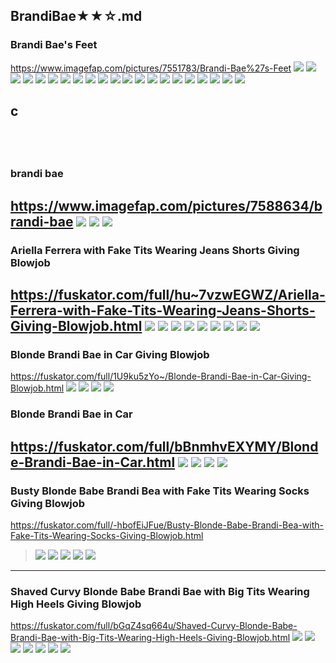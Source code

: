## BrandiBae★★☆.md
### Brandi Bae's Feet
https://www.imagefap.com/pictures/7551783/Brandi-Bae%27s-Feet
![](https://x.imagefapusercontent.com/u/Deepsurf3/7551783/273478845/01.jpg)
![](https://x.imagefapusercontent.com/u/Deepsurf3/7551783/1641414609/1qulj4.jpg)
![](https://x.imagefapusercontent.com/u/Deepsurf3/7551783/342464995/1quljg.jpg)
![](https://x.imagefapusercontent.com/u/Deepsurf3/7551783/2069878529/1quljl.jpg)
![](https://x.imagefapusercontent.com/u/Deepsurf3/7551783/1757538692/1quljn.jpg)
![](https://x.imagefapusercontent.com/u/Deepsurf3/7551783/502988514/1quljo.jpg)
![](https://x.imagefapusercontent.com/u/Deepsurf3/7551783/1500713563/1qulti.jpg)
![](https://x.imagefapusercontent.com/u/Deepsurf3/7551783/1172417839/02_1.jpg)
![](https://x.imagefapusercontent.com/u/Deepsurf3/7551783/815998277/05.jpg)
![](https://x.imagefapusercontent.com/u/Deepsurf3/7551783/1547721697/06_1.jpg)
![](https://x.imagefapusercontent.com/u/Deepsurf3/7551783/2023739739/08_2.jpg)
![](https://x.imagefapusercontent.com/u/Deepsurf3/7551783/913279854/1rtar6.jpg)
![](https://x.imagefapusercontent.com/u/Deepsurf3/7551783/354228966/1rtara.jpg)
![](https://x.imagefapusercontent.com/u/Deepsurf3/7551783/1706231430/1rtarb.jpg)
![](https://x.imagefapusercontent.com/u/Deepsurf3/7551783/685715091/1rtarc.jpg)
![](https://x.imagefapusercontent.com/u/Deepsurf3/7551783/1462593387/011.jpg)
![](https://x.imagefapusercontent.com/u/Deepsurf3/7551783/60964145/10_1.jpg)
![](https://x.imagefapusercontent.com/u/Deepsurf3/7551783/1174082025/11.jpg)
![](https://x.imagefapusercontent.com/u/Deepsurf3/7551783/1439199251/19_1.jpg)
![](https://x.imagefapusercontent.com/u/Deepsurf3/7551783/7143547/12.jpg)
![](https://x.imagefapusercontent.com/u/Deepsurf3/7551783/2036278462/92861_173.jpg)
## c
![]()
![]()
![]()
![]()
---
### brandi bae
https://www.imagefap.com/pictures/7588634/brandi-bae
![](https://x.imagefapusercontent.com/u/yas8701/7588634/644257454/scene05401.png)
![](https://x.imagefapusercontent.com/u/yas8701/7588634/1191888206/scene05941.png)
![](https://x.imagefapusercontent.com/u/yas8701/7588634/1006439048/scene06031.png)
---
### Ariella Ferrera with Fake Tits Wearing Jeans Shorts Giving Blowjob
https://fuskator.com/full/hu~7vzwEGWZ/Ariella-Ferrera-with-Fake-Tits-Wearing-Jeans-Shorts-Giving-Blowjob.html
![](https://i9.fuskator.com/large/hu~7vzwEGWZ/Ariella-Ferrera-with-Fake-Tits-Wearing-Jeans-Shorts-Giving-Blowjob-1.jpg)
![](https://i9.fuskator.com/large/hu~7vzwEGWZ/Ariella-Ferrera-with-Fake-Tits-Wearing-Jeans-Shorts-Giving-Blowjob-2.jpg)
![](https://i9.fuskator.com/large/hu~7vzwEGWZ/Ariella-Ferrera-with-Fake-Tits-Wearing-Jeans-Shorts-Giving-Blowjob-3.jpg)
![](https://i9.fuskator.com/large/hu~7vzwEGWZ/Ariella-Ferrera-with-Fake-Tits-Wearing-Jeans-Shorts-Giving-Blowjob-5.jpg)
![](https://i9.fuskator.com/large/hu~7vzwEGWZ/Ariella-Ferrera-with-Fake-Tits-Wearing-Jeans-Shorts-Giving-Blowjob-7.jpg)
![](https://i9.fuskator.com/large/hu~7vzwEGWZ/Ariella-Ferrera-with-Fake-Tits-Wearing-Jeans-Shorts-Giving-Blowjob-11.jpg)
![](https://i9.fuskator.com/large/hu~7vzwEGWZ/Ariella-Ferrera-with-Fake-Tits-Wearing-Jeans-Shorts-Giving-Blowjob-12.jpg)
![](https://i9.fuskator.com/large/hu~7vzwEGWZ/Ariella-Ferrera-with-Fake-Tits-Wearing-Jeans-Shorts-Giving-Blowjob-13.jpg)
![](https://i9.fuskator.com/large/hu~7vzwEGWZ/Ariella-Ferrera-with-Fake-Tits-Wearing-Jeans-Shorts-Giving-Blowjob-15.jpg)
---
### Blonde Brandi Bae in Car Giving Blowjob
https://fuskator.com/full/1U9ku5zYo~/Blonde-Brandi-Bae-in-Car-Giving-Blowjob.html
![](https://i9.fuskator.com/large/1U9ku5zYo~/Blonde-Brandi-Bae-in-Car-Giving-Blowjob-1.jpg)
![](https://i9.fuskator.com/large/1U9ku5zYo~/Blonde-Brandi-Bae-in-Car-Giving-Blowjob-5.jpg)
![](https://i9.fuskator.com/large/1U9ku5zYo~/Blonde-Brandi-Bae-in-Car-Giving-Blowjob-9.jpg)
![](https://i9.fuskator.com/large/1U9ku5zYo~/Blonde-Brandi-Bae-in-Car-Giving-Blowjob-10.jpg)
### Blonde Brandi Bae in Car
https://fuskator.com/full/bBnmhvEXYMY/Blonde-Brandi-Bae-in-Car.html
![](https://i9.fuskator.com/large/bBnmhvEXYMY/Blonde-Brandi-Bae-in-Car-6.jpg)
![](https://i9.fuskator.com/large/bBnmhvEXYMY/Blonde-Brandi-Bae-in-Car-7.jpg)
![](https://i9.fuskator.com/large/bBnmhvEXYMY/Blonde-Brandi-Bae-in-Car-8.jpg)
![](https://i9.fuskator.com/large/bBnmhvEXYMY/Blonde-Brandi-Bae-in-Car-9.jpg)
---
### Busty Blonde Babe Brandi Bea with Fake Tits Wearing Socks Giving Blowjob
https://fuskator.com/full/-hbofEiJFue/Busty-Blonde-Babe-Brandi-Bea-with-Fake-Tits-Wearing-Socks-Giving-Blowjob.html
>![](https://i8.fuskator.com/large/-hbofEiJFue/Busty-Blonde-Babe-Brandi-Bea-with-Fake-Tits-Wearing-Socks-Giving-Blowjob-4.jpg)
![](https://i8.fuskator.com/large/-hbofEiJFue/Busty-Blonde-Babe-Brandi-Bea-with-Fake-Tits-Wearing-Socks-Giving-Blowjob-7.jpg)
![](https://i8.fuskator.com/large/-hbofEiJFue/Busty-Blonde-Babe-Brandi-Bea-with-Fake-Tits-Wearing-Socks-Giving-Blowjob-8.jpg)
![](https://i8.fuskator.com/large/-hbofEiJFue/Busty-Blonde-Babe-Brandi-Bea-with-Fake-Tits-Wearing-Socks-Giving-Blowjob-10.jpg)
![](https://i8.fuskator.com/large/-hbofEiJFue/Busty-Blonde-Babe-Brandi-Bea-with-Fake-Tits-Wearing-Socks-Giving-Blowjob-12.jpg)
---
### Shaved Curvy Blonde Babe Brandi Bae with Big Tits Wearing High Heels Giving Blowjob
https://fuskator.com/full/bGqZ4sq664u/Shaved-Curvy-Blonde-Babe-Brandi-Bae-with-Big-Tits-Wearing-High-Heels-Giving-Blowjob.html
![](https://i8.fuskator.com/large/bGqZ4sq664u/Shaved-Curvy-Blonde-Babe-Brandi-Bae-with-Big-Tits-Wearing-High-Heels-Giving-Blowjob-2.jpg)
![](https://i8.fuskator.com/large/bGqZ4sq664u/Shaved-Curvy-Blonde-Babe-Brandi-Bae-with-Big-Tits-Wearing-High-Heels-Giving-Blowjob-6.jpg)
![](https://i8.fuskator.com/large/bGqZ4sq664u/Shaved-Curvy-Blonde-Babe-Brandi-Bae-with-Big-Tits-Wearing-High-Heels-Giving-Blowjob-8.jpg)
![](https://i8.fuskator.com/large/bGqZ4sq664u/Shaved-Curvy-Blonde-Babe-Brandi-Bae-with-Big-Tits-Wearing-High-Heels-Giving-Blowjob-11.jpg)
![](https://i8.fuskator.com/large/bGqZ4sq664u/Shaved-Curvy-Blonde-Babe-Brandi-Bae-with-Big-Tits-Wearing-High-Heels-Giving-Blowjob-15.jpg)
![](https://i8.fuskator.com/large/hXBjfYe~8zL/Curvy-Shaved-Blonde-Brandi-Bae-from-BangBros-11.jpg)
![](https://i8.fuskator.com/large/hXBjfYe~8zL/Curvy-Shaved-Blonde-Brandi-Bae-from-BangBros-19.jpg)
